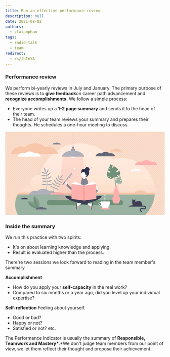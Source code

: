 ```yaml
---
title: Run an effective performance review
description: null
date: 2021-08-02
authors:
  - zlatanpham
tags:
  - radio-talk
  - team
redirect:
  - /s/lhInYA
---
```


### Performance review

We perform bi-yearly reviews in July and January. The primary purpose of these reviews is to **give feedback**on career path advancement and **recognize accomplishments**. We follow a simple process:

- Everyone writes up a **1-2 page summary** and sends it to the head of their team.
- The head of your team reviews your summary and prepares their thoughts. He schedules a one-hour meeting to discuss.

![](assets/dwarves-radio-talk-16-run-an-effective-performance-review_e46576a1c9314d3a36be38e50ae55763_md5.webp)

### Inside the summary

We run this practice with two spirits:

- It's on about learning knowledge and applying.
- Result is evaluated higher than the process.

There're two sessions we look forward to reading in the team member's summary

**Accomplishment**

- How do you apply your **self-capacity** in the real work?
- Compared to six months or a year ago, did you level up your individual expertise?

**Self-reflection**
Feeling about yourself.

- Good or bad?
- Happy or not?
- Satisfied or not? etc.

The Performance Indicator is usually the summary of **Responsible, Teamwork **and** Mastery\***.\*We don't judge team members from our point of view, we let them reflect their thought and propose their achievement.
